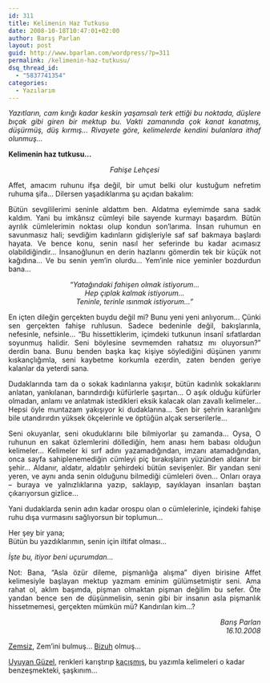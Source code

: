 ```yaml
---
id: 311
title: Kelimenin Haz Tutkusu
date: 2008-10-18T10:47:01+02:00
author: Barış Parlan
layout: post
guid: http://www.bparlan.com/wordpress/?p=311
permalink: /kelimenin-haz-tutkusu/
dsq_thread_id:
  - "5837741354"
categories:
  - Yazılarım
---
```

<div class="ttr_start">
</div>

<p style="text-align: justify;">
  <em>Yazıtların, cam kırığı kadar keskin yaşamsalı terk ettiği bu noktada, düşlere bıçak gibi giren bir mektup bu. Vakti zamanında çok kanat kanatmış, düşürmüş, düş kırmış&#8230; Rivayete göre, kelimelerde kendini bulanlara ithaf olunmuş&#8230;</em>
</p>

**Kelimenin haz tutkusu…**

<p style="text-align: center;">
  <em>Fahişe Lehçesi<!--more--></em>
</p>

<p style="text-align: justify;">
  Affet, amacım ruhunu ifşa değil, bir umut belki olur kustuğum nefretim ruhuma şifa… Dilersen yaşadıklarıma şu açıdan bakalım:
</p>

<p style="text-align: justify;">
  Bütün sevgililerimi seninle aldattım ben. Aldatma eylemimde sana sadık kaldım. Yani bu imkânsız cümleyi bile sayende kurmayı başardım. Bütün ayrılık cümlelerimin noktası olup kondun son’larıma. İnsan ruhumun en savunmasız hali; sevdiğim kadınların gidişleriyle saf saf bakmaya başlardı hayata. Ve bence konu, senin nasıl her seferinde bu kadar acımasız olabildiğindir… İnsanoğlunun en derin hazlarını gömerdin tek bir küçük not kağıdına… Ve bu senin yem’in olurdu… Yem’inle nice yeminler bozdurdun bana…
</p>

<p style="text-align: center;">
  <em>“Yatağındaki fahişen olmak istiyorum…<br /> Hep çıplak kalmak istiyorum…<br /> Teninle, terinle ısınmak istiyorum…”</em>
</p>

<p style="text-align: center;">
  <!--more-->
</p>

<p style="text-align: justify;">
  En içten dileğin gerçekten buydu değil mi? Bunu yeni yeni anlıyorum… Çünki sen gerçekten fahişe ruhlusun. Sadece bedeninle değil, bakışlarınla, nefesinle, nefsinle… “Bu hissettiklerim, içimdeki tutkunun insanî sıfatlardan soyunmuş halidir. Seni böylesine sevmemden rahatsız mı oluyorsun?” derdin bana. Bunu benden başka kaç kişiye söylediğini düşünen yanımı kıskançlığımla, seni kaybetme korkumla ezerdin, zaten benden geriye kalanlar da yeterdi sana.
</p>

<p style="text-align: justify;">
  Dudaklarında tam da o sokak kadınlarına yakışır, bütün kadınlık sokaklarını anlatan, yankılanan, barındırdığı küfürlerle şaşırtan… O aşık olduğu küfürler olmadan, anlamı ve anlatmak istedikleri eksik kalacak olan zavallı kelimeler… Hepsi öyle muntazam yakışıyor ki dudaklarına… Sen bir şehrin karanlığını bile utandırırdın yüksek ökçelerinle ve öptüğün alçak serserilerle…
</p>

<p style="text-align: justify;">
  Seni okuyanlar, seni okuduklarını bile bilmiyorlar şu zamanda… Oysa, O ruhunun en sakat özlemlerini döllediğin, hem anası hem babası olduğun kelimeler… Kelimeler ki sırf adını yazamadığından, imzanı atamadığından, onca sayfa sahiplenemediğin cümleyi piç bırakışların yüzünden aldanır bir şehir… Aldanır, aldatır, aldatılır şehirdeki bütün sevişenler. Bir yandan seni yeren, ve aynı anda senin olduğunu bilmediği cümleleri öven… Onları oraya – buraya ve yalnızlıklarına yazıp, saklayıp, sayıklayan insanları baştan çıkarıyorsun gizlice…
</p>

<p style="text-align: justify;">
  Yani dudaklarda senin adın kadar orospu olan o cümlelerinle, içindeki fahişe ruhu dışa vurmasını sağlıyorsun bir toplumun…
</p>

<p style="text-align: justify;">
  Her şey bir yana;<br /> Bütün bu yazdıklarımın, senin için iltifat olması…
</p>

<p style="text-align: justify;">
  <em>İşte bu, itiyor beni uçurumdan…</em>
</p>

<p style="text-align: justify;">
  Not: Bana, “Asla özür dileme, pişmanlığa alışma” diyen birisine Affet kelimesiyle başlayan mektup yazmam eminim gülümsetmiştir seni. Ama rahat ol, aklım başımda, pişman olmaktan pişman değilim bu sefer. Öte yandan bence sen de düşünmelisin, senin gibi bir insanın asla pişmanlık hissetmemesi, gerçekten mümkün mü? Kandırılan kim…?
</p>

<p style="text-align: right;">
  <em>Barış Parlan<br /> 16.10.2008</em>
</p>

<p style="text-align: left;">
  <a title="Zemsiz @ DeviantArt" href="http://zemsiz.deviantart.com/" target="_blank">Zemsiz</a>, Zem&#8217;ini bulmuş&#8230; <a title="Bizuh @ DeviantArt" href="http://bizuh.deviantart.com/" target="_blank">Bizuh</a> olmuş&#8230;
</p>

<p style="text-align: left;">
  <a title="Uyuyan Güzel" href="http://www.uyuyanquzel.com/" target="_blank">Uyuyan Güzel</a>, renkleri karıştırıp <a title="Kaçış @ Uyuyan Güzel - Maça Kızı" href="http://www.uyuyanquzel.com/?p=191" target="_blank">kaçışmış</a>, bu yazımla kelimeleri o kadar benzeşmekteki, şaşkınım&#8230;<a href="http://www.bparlan.com/wordpress/wp-content/uploads/2008-10-18-kedi.jpg"><br /> </a>
</p>

<div class="ttr_end">
</div>